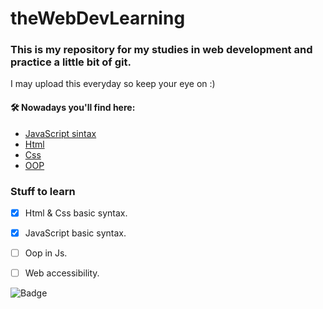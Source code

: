 # theWebDevLearning
### This is my repository for my studies in web development and practice a little bit of git.
I may upload this everyday so keep your eye on :)

 
 #### 🛠 Nowadays you'll find here:
 - [JavaScript sintax](https://developer.mozilla.org/pt-BR/docs/Web/JavaScript)
 - [Html](https://developer.mozilla.org/pt-BR/docs/Web/HTML)
 - [Css](https://www.w3schools.com/css/)
 - [OOP](https://developer.mozilla.org/pt-BR/docs/Aprender/JavaScript/Objetos/Object-oriented_JS)
 
 
 ### Stuff to learn
 - [x] Html & Css basic syntax.
 - [x] JavaScript basic syntax.
 - [ ] Oop in Js.
 - [ ] Web accessibility.
 
 
 
![Badge](https://img.shields.io/badge/License-M.I.T-success)
